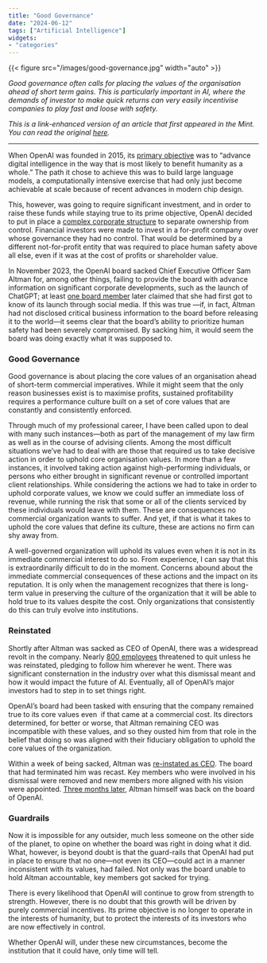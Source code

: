 ```yaml
---
title: "Good Governance"
date: "2024-06-12"
tags: ["Artificial Intelligence"]
widgets: 
- "categories"
---
```

{{< figure src="/images/good-governance.jpg" width="auto" >}}

_Good governance often calls for placing the values of the organisation ahead of short term gains. This is particularly important in AI, where the demands of investor to make quick returns can very easily incentivise companies to play fast and loose with safety._

<!--more-->
_This is a link-enhanced version of an article that first appeared in the Mint. You can read the original [here](https://www.livemint.com/opinion/online-views/openai-and-the-altman-ouster-attempt-corporate-governance-gone-wrong-11718042446667.html)._

---

When OpenAI was founded in 2015, its [primary objective](https://openai.com/about/) was to “advance digital intelligence in the way that is most likely to benefit humanity as a whole.” The path it chose to achieve this was to build large language models, a computationally intensive exercise that had only just become achievable at scale because of recent advances in modern chip design.

This, however, was going to require significant investment, and in order to raise these funds while staying true to its prime objective, OpenAI decided to put in place a [complex corporate structure](https://www.theinformation.com/articles/you-can-separate-a-for-profit-company-from-a-nonprofit-i-helped-do-it?rc=rkdkqk&shared=6bb363c6e82fcdfc) to separate ownership from control. Financial investors were made to invest in a for-profit company over whose governance they had no control. That would be determined by a different not-for-profit entity that was required to place human safety above all else, even if it was at the cost of profits or shareholder value.

In November 2023, the OpenAI board sacked Chief Executive Officer Sam Altman for, among other things, failing to provide the board with advance information on significant corporate developments, such as the launch of ChatGPT; at least [one board member](https://www.theverge.com/2024/5/28/24166713/openai-helen-toner-explains-why-sam-altman-was-fired) later claimed that she had first got to know of its launch through social media. If this was true —if, in fact, Altman had not disclosed critical business information to the board before releasing it to the world—it seems clear that the board’s ability to prioritize human safety had been severely compromised. By sacking him, it would seem the board was doing exactly what it was supposed to.

### Good Governance

Good governance is about placing the core values of an organisation ahead of short-term commercial imperatives. While it might seem that the only reason businesses exist is to maximise profits, sustained profitability requires a performance culture built on a set of core values that are constantly and consistently enforced.

Through much of my professional career, I have been called upon to deal with many such instances—both as part of the management of my law firm as well as in the course of advising clients. Among the most difficult situations we’ve had to deal with are those that required us to take decisive action in order to uphold core organisation values. In more than a few instances, it involved taking action against high-performing individuals, or persons who either brought in significant revenue or controlled important client relationships. While considering the actions we had to take in order to uphold corporate values, we know we could suffer an immediate loss of revenue, while running the risk that some or all of the clients serviced by these individuals would leave with them. These are consequences no commercial organization wants to suffer. And yet, if that is what it takes to uphold the core values that define its culture, these are actions no firm can shy away from.

A well-governed organization will uphold its values even when it is not in its immediate commercial interest to do so. From experience, I can say that this is extraordinarily difficult to do in the moment. Concerns abound about the immediate commercial consequences of these actions and the impact on its reputation. It is only when the management recognizes that there is long-term value in preserving the culture of the organization that it will be able to hold true to its values despite the cost. Only organizations that consistently do this can truly evolve into institutions.

### Reinstated

Shortly after Altman was sacked as CEO of OpenAI, there was a widespread revolt in the company. Nearly [800 employees](https://www.forbes.com/sites/sanjitsinghdang/2023/11/24/sam-altman-being-reinstated-can-usher-in-an-openai-20-era/) threatened to quit unless he was reinstated, pledging to follow him wherever he went. There was significant consternation in the industry over what this dismissal meant and how it would impact the future of AI. Eventually, all of OpenAI’s major investors had to step in to set things right.

OpenAI’s board had been tasked with ensuring that the company remained true to its core values even  if that came at a commercial cost. Its directors determined, for better or worse, that Altman remaining CEO was incompatible with these values, and so they ousted him from that role in the belief that doing so was aligned with their fiduciary obligation to uphold the core values of the organization.

Within a week of being sacked, Altman was [re-instated as CEO](https://x.com/OpenAI/status/1727206187077370115). The board that had terminated him was recast. Key members who were involved in his dismissal were removed and new members more aligned with his vision were appointed. [Three months later](https://www.wired.com/story/sam-altman-is-reinstated-to-openais-board/), Altman himself was back on the board of OpenAI.

### Guardrails

Now it is impossible for any outsider, much less someone on the other side of the planet, to opine on whether the board was right in doing what it did. What, however, is beyond doubt is that the guard-rails that OpenAI had put in place to ensure that no one—not even its CEO—could act in a manner inconsistent with its values, had failed. Not only was the board unable to hold Altman accountable, key members got sacked for trying.

There is every likelihood that OpenAI will continue to grow from strength to strength. However, there is no doubt that this growth will be driven by purely commercial incentives. Its prime objective is no longer to operate in the interests of humanity, but to protect the interests of its investors who are now effectively in control.

Whether OpenAI will, under these new circumstances, become the institution that it could have, only time will tell.
